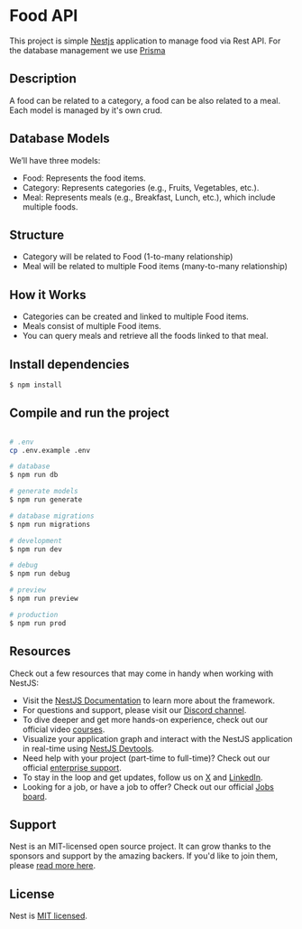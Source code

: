 # Food API

This project is simple [Nestjs](https://github.com/nestjs/nest) application to manage food via Rest API.
For the database management we use [Prisma](https://docs.nestjs.com/recipes/prisma)

## Description

A food can be related to a category, a food can be also related to a meal. Each model is managed by it's own crud.

## Database Models

We’ll have three models:

- Food: Represents the food items.
- Category: Represents categories (e.g., Fruits, Vegetables, etc.).
- Meal: Represents meals (e.g., Breakfast, Lunch, etc.), which include multiple foods.

## Structure

- Category will be related to Food (1-to-many relationship)
- Meal will be related to multiple Food items (many-to-many relationship)

## How it Works

- Categories can be created and linked to multiple Food items.
- Meals consist of multiple Food items.
- You can query meals and retrieve all the foods linked to that meal.

## Install dependencies

```bash
$ npm install
```

## Compile and run the project

```bash

# .env
cp .env.example .env

# database
$ npm run db

# generate models
$ npm run generate

# database migrations
$ npm run migrations

# development
$ npm run dev

# debug
$ npm run debug

# preview
$ npm run preview

# production
$ npm run prod
```

## Resources

Check out a few resources that may come in handy when working with NestJS:

- Visit the [NestJS Documentation](https://docs.nestjs.com) to learn more about the framework.
- For questions and support, please visit our [Discord channel](https://discord.gg/G7Qnnhy).
- To dive deeper and get more hands-on experience, check out our official video [courses](https://courses.nestjs.com/).
- Visualize your application graph and interact with the NestJS application in real-time using [NestJS Devtools](https://devtools.nestjs.com).
- Need help with your project (part-time to full-time)? Check out our official [enterprise support](https://enterprise.nestjs.com).
- To stay in the loop and get updates, follow us on [X](https://x.com/nestframework) and [LinkedIn](https://linkedin.com/company/nestjs).
- Looking for a job, or have a job to offer? Check out our official [Jobs board](https://jobs.nestjs.com).

## Support

Nest is an MIT-licensed open source project. It can grow thanks to the sponsors and support by the amazing backers. If you'd like to join them, please [read more here](https://docs.nestjs.com/support).


## License

Nest is [MIT licensed](https://github.com/nestjs/nest/blob/master/LICENSE).
